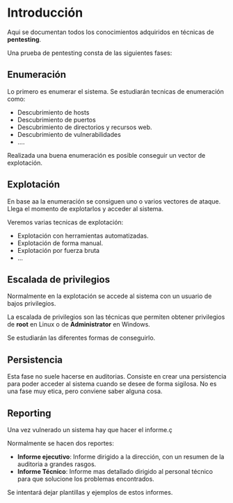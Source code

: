 # Introducción

Aqui se documentan todos los conocimientos adquiridos en técnicas de **pentesting**.

Una prueba de pentesting consta de las siguientes fases:

## Enumeración

Lo primero es enumerar el sistema. Se estudiarán tecnicas de enumeración como:

* Descubrimiento de hosts
* Descubrimiento de puertos
* Descubrimiento de directorios y recursos web.
* Descubrimiento de vulnerabilidades
* ....

Realizada una buena enumeración es posible conseguir un vector de explotación.

## Explotación

En base aa la enumeración se consiguen uno o varios vectores de ataque. Llega el momento de explotarlos y acceder al sistema.

Veremos varias tecnicas de explotación:

* Explotación con herramientas automatizadas.
* Explotación de forma manual.
* Explotación por fuerza bruta
* ...

## Escalada de privilegios

Normalmente en la explotación se accede al sistema con un usuario de bajos privilegios. 

La escalada de privilegios son las técnicas que permiten obtener privilegios de **root** en Linux o de **Administrator** en Windows.

Se estudiarán las diferentes formas de conseguirlo.

## Persistencia

Esta fase no suele hacerse en auditorias. Consiste en crear una persistencia para poder acceder al sistema cuando se desee de forma sigilosa. No es una fase muy etica, pero conviene saber alguna cosa.

## Reporting

Una vez vulnerado un sistema hay que hacer el informe.ç

Normalmente se hacen dos reportes:

* **Informe ejecutivo**: Informe dirigido a la dirección, con un resumen de la auditoria a grandes rasgos.
* **Informe Técnico**: Informe mas detallado dirigido al personal técnico para que solucione los problemas encontrados.

Se intentará dejar plantillas y ejemplos de estos informes.

